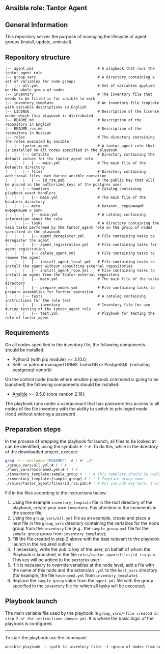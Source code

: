 ## Ansible role: Tantor Agent

## General Information

This repository serves the purpose of managing the lifecycle of agent groups (install, update, uninstall).

## Repository structure

```
|-- agent.yml                             # A playbook that runs the tantor_agent role
|-- group_vars                            # A directory containing a set of variables for node groups
|   |-- all.yml                           # Set of variables applied on the whole group of nodes
|-- inventory                             # The inventory file that needs to be filled in for ansible to work
|-- inventory_template                    # An inventory file template with variable descriptions in English
|-- LICENSE                               # Description of the license under which this playbook is distributed
|-- README.md                             # Description of the repository in English
|-- README_rus.md                         # Description of the repository in Russian
|-- roles                                 # The directory containing the roles executed by ansible
|   |-- tantor_agent                      # A tantor_agent role that is installed on all nodes specified in the playbook
|   |   |-- defaults                      # Directory containing the default values for the tantor_agent role
|   |   |   | -- main.yml                 # The main file of the Defaults directory
|   |   |-- files                         # Directory containing additional files used during ansible operation
|   |   |   | -- id_rsa.pub               # The public key that will be placed in the authorized_keys of the postgres user
|   |   |-- handlers                      # Catalog containing playbook event handlers
|   |   |   |-- main.yml                  # The main file of the handlers directory
|   |   |-- meta                          # Каталог, содержащий информацию о роли
|   |   |   |-- main.yml                  # A catalog containing information about the role
|   |   |-- tasks                         # A directory containing the main tasks performed by the tantor_agent role on the group of nodes specified in the playbook
|   |   |   |-- agent_deregister.yml      # File containing tasks to deregister the agent
|   |   |   |-- agent_registration.yml    # File containing tasks for agent registration
|   |   |   |-- delete_agent.yml          # File containing tasks to remove the agent
|   |   |   |-- install_agent_local.yml   # File containing tasks to install the agent without consulting external repositories
|   |   |   |-- install_agent_repo.yml    # File containing tasks to install an agent from the Tantor external repository
|   |   |   |-- main.yml                  # The main file of the tasks directory
|   |   |   |-- prepare_nodes.yml         # File containing tasks to prepare assemblies for further operation
|   |   |-- tests                         # A catalog containing instructions for the role test
|   |   |   |-- inventory                 # Inventory file for use during testing of the tantor_agent role
|   |   |   |-- test.yml                  # Playbook for testing the role of tantor_agent
```

## Requirements

On all nodes specified in the inventory file, the following components should be installed:
* Python3 (with pip module) >= 3.10.0;
* Self- or patroni-managed DBMS TantorDB or PostgreSQL (including postgresql-contrib)

On the control node (node where ansible-playbook command is going to be launched) the following components should be installed:
* [Ansible](https://docs.ansible.com/ansible/latest/reference_appendices/release_and_maintenance.html) >= 9.5.0 (core version 2.16);

The playbook runs under a useraccount that has passwordless access to all nodes of the file inventory with the ability to switch to privileged mode (root) without entering a password.

## Preparation steps

In the process of prepping the playbook for launch, all files to be looked at can be identified, using the symbols ``# ! #``. To do this, while in the directory of the downloaded project, execute:

```bash
grep -r --exclude='*README*' '# ! #' ./* 
./group_vars/all.yml:# ! ! #
./host_vars/hostnameX.yml:# ! ! #
./inventory_template:sample_group # ! ! # This template should be replaced with real group of hosts; When a new group is added (in section below) - it should be also added here;
./inventory_template:[sample_group] # ! ! # Template group name
./roles/tantor_agent/files/id_rsa.pub:# ! # Put you pub key here. I will be added to postgres user. Replace this line and leave just the public key in this file
```

Fill in the files according to the instructions below:

1. Using the example ``inventory_template`` file in the root directory of the playbook, create your own ``inventory``. Pay attention to the comments in the source file;
2. Using the ``group_vars/all.yml`` file as an example, create and place a new file in the ``group_vars`` directory containing the variables for the node group from the ``inventory`` file (e.g., the ``sample_group.yml`` file for the ``sample_group`` group from ``inventory_template``);
3. Fill the file created in step 2 above with the data relevant to the playbook launch in the required outline;
4. If necessary, write the public key of the user, on behalf of whom the Playbook is launched, in the file ``roles/tantor_agent/files/id_rsa.pub``. This key will be added to the ``postgres`` user;
5. If it is necessary to override variables at the node level, add a file with the name of this node and the extension ``.yml`` to the ``host_vars`` directory (for example, the file ``hostnameA.yml`` from ``inventory_template``).
6. Replace the ``sample_group`` value from the ``agent.yml`` file with the group specified in the ``inventory`` file for which all tasks will be executed;

## Playbook launch

The main variable file used by the playbook is ``group_vars/<file created in step 2 of the instructions above>.yml``. It is where the basic logic of the playbook is configured.

---
To start the playbook use the command:
```bash
ansible-playbook -i <path to inventory file> -l <group of nodes from inventory file> agent.yml -D
```
